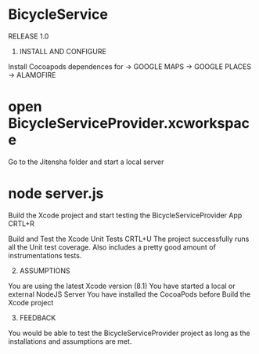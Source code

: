 # BicycleService

RELEASE 1.0

1. INSTALL AND CONFIGURE

Install Cocoapods dependences for 
-> GOOGLE MAPS 
-> GOOGLE PLACES
-> ALAMOFIRE 

# open BicycleServiceProvider.xcworkspace

Go to the Jitensha folder and start a local server
# node server.js

Build the Xcode project and start testing the BicycleServiceProvider App CRTL+R

Build and Test the Xcode Unit Tests CRTL+U
The project successfully runs all the Unit test coverage. Also includes a pretty good amount of instrumentations tests.

2. ASSUMPTIONS

You are using the latest Xcode version (8.1)
You have started a local or external NodeJS Server
You have installed the CocoaPods before Build the Xcode project

3. FEEDBACK

You would be able to test the BicycleServiceProvider project as long as the installations and assumptions are met.
